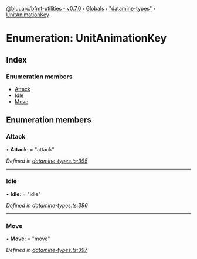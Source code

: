 [@bluuarc/bfmt-utilities - v0.7.0](../README.md) › [Globals](../globals.md) › ["datamine-types"](../modules/_datamine_types_.md) › [UnitAnimationKey](_datamine_types_.unitanimationkey.md)

# Enumeration: UnitAnimationKey

## Index

### Enumeration members

* [Attack](_datamine_types_.unitanimationkey.md#attack)
* [Idle](_datamine_types_.unitanimationkey.md#idle)
* [Move](_datamine_types_.unitanimationkey.md#move)

## Enumeration members

###  Attack

• **Attack**: = "attack"

*Defined in [datamine-types.ts:395](https://github.com/BluuArc/bfmt-utilities/blob/master/src/datamine-types.ts#L395)*

___

###  Idle

• **Idle**: = "idle"

*Defined in [datamine-types.ts:396](https://github.com/BluuArc/bfmt-utilities/blob/master/src/datamine-types.ts#L396)*

___

###  Move

• **Move**: = "move"

*Defined in [datamine-types.ts:397](https://github.com/BluuArc/bfmt-utilities/blob/master/src/datamine-types.ts#L397)*

